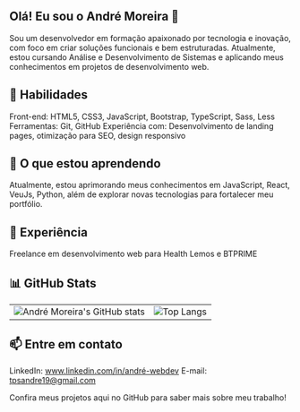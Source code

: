 ## Olá! Eu sou o André Moreira 👋

Sou um desenvolvedor em formação apaixonado por tecnologia e inovação, com foco em criar soluções funcionais e bem estruturadas. Atualmente, estou cursando Análise e Desenvolvimento de Sistemas e aplicando meus conhecimentos em projetos de desenvolvimento web.

## 🚀 Habilidades
Front-end: HTML5, CSS3, JavaScript, Bootstrap, TypeScript, Sass, Less
Ferramentas: Git, GitHub
Experiência com: Desenvolvimento de landing pages, otimização para SEO, design responsivo

## 🌱 O que estou aprendendo
Atualmente, estou aprimorando meus conhecimentos em JavaScript, React, VeuJs, Python, além de explorar novas tecnologias para fortalecer meu portfólio.

## 💼 Experiência
Freelance em desenvolvimento web para Health Lemos e BTPRIME

## 📊 GitHub Stats

<table>
  <tr>
    <td>
      <img src="https://github-readme-stats.vercel.app/api?username=andtps&show_icons=true&theme=radical" alt="André Moreira's GitHub stats" />
    </td>
    <td>
      <img src="https://github-readme-stats.vercel.app/api/top-langs/?username=andtps&layout=compact&theme=radical" alt="Top Langs" />
    </td>
  </tr>
</table>

## 📫 Entre em contato

LinkedIn: www.linkedin.com/in/andré-webdev
E-mail: tpsandre19@gmail.com

Confira meus projetos aqui no GitHub para saber mais sobre meu trabalho!
